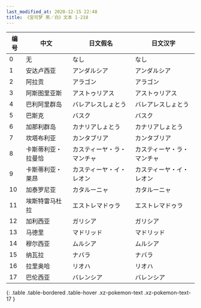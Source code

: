 ```yaml
---
last_modified_at: 2020-12-15 22:48
title: 《宝可梦 黑／白》文本 1-218
---
```

| 编号 | 中文 | 日文假名 | 日文汉字 |
| ---- | ---- | ---- | --- |
| 0 | 无 | なし | なし |
| 1 | 安达卢西亚 | アンダルシア | アンダルシア |
| 2 | 阿拉贡 | アラゴン | アラゴン |
| 3 | 阿斯图里亚斯 | アストゥリアス | アストゥリアス |
| 4 | 巴利阿里群岛 | バレアレスしょとう | バレアレスしょとう |
| 5 | 巴斯克 | バスク | バスク |
| 6 | 加那利群岛 | カナリアしょとう | カナリアしょとう |
| 7 | 坎塔布利亚 | カンタブリア | カンタブリア |
| 8 | 卡斯蒂利亚・拉曼恰 | カスティーヤ・ラ・マンチャ | カスティーヤ・ラ・マンチャ |
| 9 | 卡斯蒂利亚・莱昂 | カスティーヤ・イ・レオン | カスティーヤ・イ・レオン |
| 10 | 加泰罗尼亚 | カタルーニャ | カタルーニャ |
| 11 | 埃斯特雷马杜拉 | エストレマドゥラ | エストレマドゥラ |
| 12 | 加利西亚 | ガリシア | ガリシア |
| 13 | 马德里 | マドリッド | マドリッド |
| 14 | 穆尔西亚 | ムルシア | ムルシア |
| 15 | 纳瓦拉 | ナバラ | ナバラ |
| 16 | 拉里奥哈 | リオハ | リオハ |
| 17 | 巴伦西亚 | バレンシア | バレンシア |
{: .table .table-bordered .table-hover .xz-pokemon-text .xz-pokemon-text-17 }